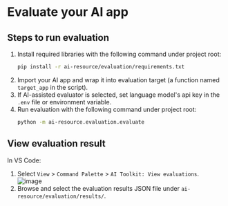 # Evaluate your AI app

## Steps to run evaluation

1. Install required libraries with the following command under project root:
   ```bash
   pip install -r ai-resource/evaluation/requirements.txt
   ```
1. Import your AI app and wrap it into evaluation target (a function named `target_app` in the script). 
1. If AI-assisted evaluator is selected, set language model's api key in the `.env` file or environment variable.
1. Run evaluation with the following command under project root:
   ```bash
   python -m ai-resource.evaluation.evaluate
   ```

## View evaluation result

In VS Code:
1.	Select `View` > `Command Palette` > `AI Toolkit: View evaluations`.
    ![image](https://github.com/user-attachments/assets/15de6c8f-e62d-40b6-a44b-a3d4be93ab62)
1.	Browse and select the evaluation results JSON file under `ai-resource/evaluation/results/`.
